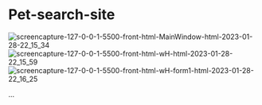 # Pet-search-site

![screencapture-127-0-0-1-5500-front-html-MainWindow-html-2023-01-28-22_15_34](https://user-images.githubusercontent.com/55109956/215286730-0deb433e-90fc-48c0-9c5f-964e1ef3ed13.png)
![screencapture-127-0-0-1-5500-front-html-wH-html-2023-01-28-22_15_59](https://user-images.githubusercontent.com/55109956/215286743-af29ea9e-f784-4fc8-801f-8c199a371f9e.png)
![screencapture-127-0-0-1-5500-front-html-wH-form1-html-2023-01-28-22_16_25](https://user-images.githubusercontent.com/55109956/215286765-758d148b-e377-44b2-8b6b-c3672c51023e.png)

...